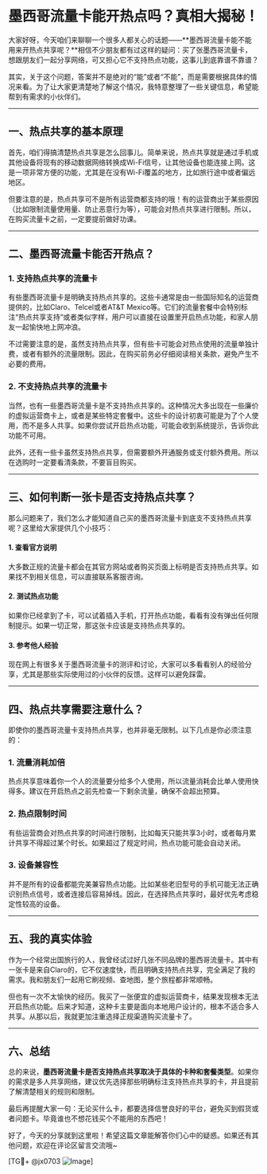 # 墨西哥流量卡能开热点吗？真相大揭秘！

大家好呀，今天咱们来聊聊一个很多人都关心的话题——**墨西哥流量卡能不能用来开热点共享呢？**相信不少朋友都有过这样的疑问：买了张墨西哥流量卡，想跟朋友们一起分享网络，可又担心它不支持热点功能，这事儿到底靠谱不靠谱？

其实，关于这个问题，答案并不是绝对的“能”或者“不能”，而是需要根据具体的情况来看。为了让大家更清楚地了解这个情况，我特意整理了一些关键信息，希望能帮到有需求的小伙伴们。

---

## 一、热点共享的基本原理

首先，咱们得搞清楚热点共享是怎么回事儿。简单来说，热点共享就是通过手机或其他设备将现有的移动数据网络转换成Wi-Fi信号，让其他设备也能连接上网。这是一项非常方便的功能，尤其是在没有Wi-Fi覆盖的地方，比如旅行途中或者偏远地区。

但要注意的是，热点共享可不是所有运营商都支持的哦！有的运营商出于某些原因（比如限制流量使用量、防止恶意行为等），可能会对热点共享进行限制。所以，在购买流量卡之前，一定要提前做好功课。

---

## 二、墨西哥流量卡能否开热点？

### 1. **支持热点共享的流量卡**
有些墨西哥流量卡是明确支持热点共享的。这些卡通常是由一些国际知名的运营商提供的，比如Claro、Telcel或者AT&T Mexico等。它们的流量套餐中会特别标注“热点共享支持”或者类似字样，用户可以直接在设置里开启热点功能，和家人朋友一起愉快地上网冲浪。

不过需要注意的是，虽然支持热点共享，但有些卡可能会对热点使用的流量单独计费，或者有额外的流量限制。因此，在购买前务必仔细阅读相关条款，避免产生不必要的费用。

### 2. **不支持热点共享的流量卡**
当然，也有一些墨西哥流量卡是不支持热点共享的。这种情况大多出现在一些廉价的虚拟运营商卡上，或者是某些特定套餐中。这些卡的设计初衷可能是为了个人使用，而不是多人共享。如果你尝试开启热点功能，可能会收到系统提示，告诉你此功能不可用。

此外，还有一些卡虽然支持热点共享，但需要额外开通服务或支付额外费用。所以在选购时一定要看清条款，不要盲目购买。

---

## 三、如何判断一张卡是否支持热点共享？

那么问题来了，我们怎么才能知道自己买的墨西哥流量卡到底支不支持热点共享呢？这里给大家提供几个小技巧：

#### 1. 查看官方说明
大多数正规的流量卡都会在其官方网站或者购买页面上标明是否支持热点共享。如果找不到相关信息，可以直接联系客服咨询。

#### 2. 测试热点功能
如果你已经拿到了卡，可以试着插入手机，打开热点功能，看看有没有弹出任何限制提示。如果一切正常，那这张卡应该是支持热点共享的。

#### 3. 参考他人经验
现在网上有很多关于墨西哥流量卡的测评和讨论，大家可以多看看别人的经验分享，尤其是那些实际使用过的小伙伴的反馈。这样可以避免踩雷。

---

## 四、热点共享需要注意什么？

即使你的墨西哥流量卡支持热点共享，也并非毫无限制。以下几点是你必须注意的：

### 1. 流量消耗加倍
热点共享意味着你一个人的流量要分给多个人使用，所以流量消耗会比单人使用快得多。建议在开启热点之前先检查一下剩余流量，确保不会超出预算。

### 2. 热点限制时间
有些运营商会对热点共享的时间进行限制，比如每天只能共享3小时，或者每月累计共享不得超过某个时长。如果超过了规定时间，热点功能可能会自动关闭。

### 3. 设备兼容性
并不是所有的设备都能完美兼容热点功能。比如某些老旧型号的手机可能无法正确识别热点信号，或者连接后容易掉线。因此，在选择热点共享时，最好优先考虑稳定性较高的设备。

---

## 五、我的真实体验

作为一个经常出国旅行的人，我曾经试过好几张不同品牌的墨西哥流量卡。其中有一张卡是来自Claro的，它不仅速度快，而且明确支持热点共享，完全满足了我的需求。我和朋友们一起用它刷视频、查地图，整个旅程都非常顺畅。

但也有一次不太愉快的经历。我买了一张便宜的虚拟运营商卡，结果发现根本无法开启热点功能。后来才知道，这种卡主要是面向本地用户设计的，根本不适合多人共享。从那以后，我就更加注重选择正规渠道购买流量卡了。

---

## 六、总结

总的来说，**墨西哥流量卡是否支持热点共享取决于具体的卡种和套餐类型**。如果你的需求是多人共享网络，建议优先选择那些明确标注支持热点共享的卡，并且提前了解清楚相关的规则和限制。

最后再提醒大家一句：无论买什么卡，都要选择信誉良好的平台，避免买到假货或者问题卡。毕竟谁也不想花钱买个不能用的东西吧！

好了，今天的分享就到这里啦！希望这篇文章能解答你们心中的疑惑。如果还有其他问题，欢迎在评论区留言交流哦~

[TG💪+ @jx0703 ![Image](https://github.com/user-attachments/assets/dbca1d08-cadb-493c-b0ec-ad6f7a83f270)]